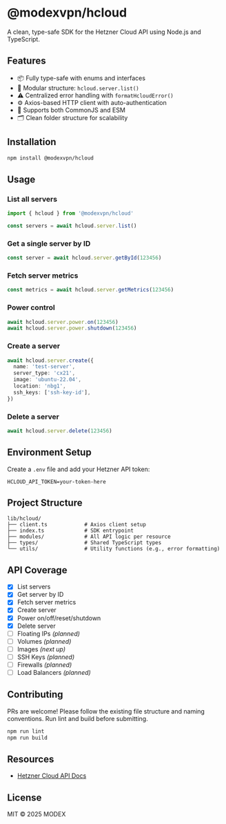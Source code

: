 # @modexvpn/hcloud

A clean, type-safe SDK for the Hetzner Cloud API using Node.js and TypeScript.

## Features

- 📦 Fully type-safe with enums and interfaces
- 🧼 Modular structure: `hcloud.server.list()`
- ⚠️ Centralized error handling with `formatHcloudError()`
- ⚙️ Axios-based HTTP client with auto-authentication
- 🔁 Supports both CommonJS and ESM
- 🗂️ Clean folder structure for scalability

## Installation

```bash
npm install @modexvpn/hcloud
```

## Usage

### List all servers
```ts
import { hcloud } from '@modexvpn/hcloud'

const servers = await hcloud.server.list()
```

### Get a single server by ID
```ts
const server = await hcloud.server.getById(123456)
```

### Fetch server metrics
```ts
const metrics = await hcloud.server.getMetrics(123456)
```

### Power control
```ts
await hcloud.server.power.on(123456)
await hcloud.server.power.shutdown(123456)
```

### Create a server
```ts
await hcloud.server.create({
  name: 'test-server',
  server_type: 'cx21',
  image: 'ubuntu-22.04',
  location: 'nbg1',
  ssh_keys: ['ssh-key-id'],
})
```

### Delete a server
```ts
await hcloud.server.delete(123456)
```

## Environment Setup
Create a `.env` file and add your Hetzner API token:

```env
HCLOUD_API_TOKEN=your-token-here
```

## Project Structure
```
lib/hcloud/
├── client.ts            # Axios client setup
├── index.ts             # SDK entrypoint
├── modules/             # All API logic per resource
├── types/               # Shared TypeScript types
└── utils/               # Utility functions (e.g., error formatting)
```

## API Coverage
- [x] List servers
- [x] Get server by ID
- [x] Fetch server metrics
- [x] Create server
- [x] Power on/off/reset/shutdown
- [x] Delete server
- [ ] Floating IPs *(planned)*
- [ ] Volumes *(planned)*
- [ ] Images *(next up)*
- [ ] SSH Keys *(planned)*
- [ ] Firewalls *(planned)*
- [ ] Load Balancers *(planned)*

## Contributing
PRs are welcome! Please follow the existing file structure and naming conventions. Run lint and build before submitting.

```bash
npm run lint
npm run build
```

## Resources
- [Hetzner Cloud API Docs](https://docs.hetzner.cloud)

## License
MIT © 2025 MODEX